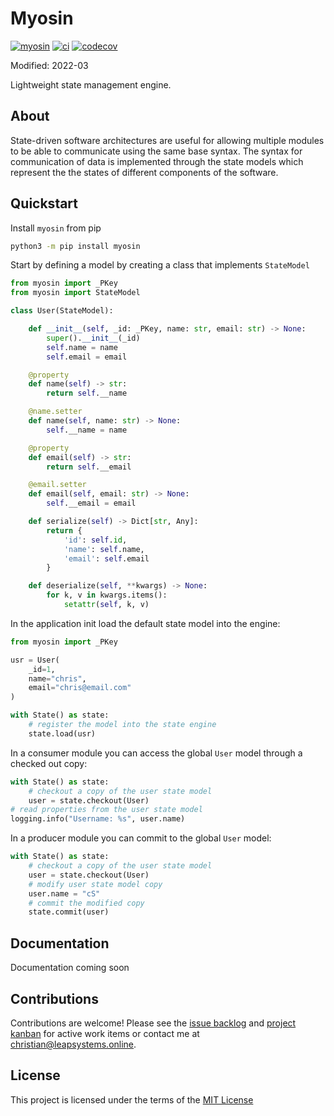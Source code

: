 # Myosin
[![myosin](https://badge.fury.io/py/myosin.svg)](https://pypi.org/project/myosin/)
[![ci](https://github.com/ztnel/myosin/actions/workflows/ci.yaml/badge.svg)](https://github.com/ztnel/myosin/actions/workflows/ci.yaml)
[![codecov](https://codecov.io/gh/ztnel/myosin/branch/master/graph/badge.svg?token=G2DNQAGVIP)](https://codecov.io/gh/ztnel/myosin)

Modified: 2022-03

Lightweight state management engine.

## About
State-driven software architectures are useful for allowing multiple modules to be able to communicate using the same base syntax. The syntax for communication of data is implemented through the state models which represent the the states of different components of the software.

## Quickstart
Install `myosin` from pip
```bash
python3 -m pip install myosin
```

Start by defining a model by creating a class that implements `StateModel` 
```python
from myosin import _PKey
from myosin import StateModel

class User(StateModel):

    def __init__(self, _id: _PKey, name: str, email: str) -> None:
        super().__init__(_id)
        self.name = name
        self.email = email

    @property
    def name(self) -> str:
        return self.__name

    @name.setter
    def name(self, name: str) -> None:
        self.__name = name

    @property
    def email(self) -> str:
        return self.__email

    @email.setter
    def email(self, email: str) -> None:
        self.__email = email

    def serialize(self) -> Dict[str, Any]:
        return {
            'id': self.id,
            'name': self.name,
            'email': self.email
        }

    def deserialize(self, **kwargs) -> None:
        for k, v in kwargs.items():
            setattr(self, k, v)
```

In the application init load the default state model into the engine:
```python
from myosin import _PKey

usr = User(
    _id=1,
    name="chris",
    email="chris@email.com"
)

with State() as state:
    # register the model into the state engine
    state.load(usr)
```

In a consumer module you can access the global `User` model through a checked out copy:
```python
with State() as state:
    # checkout a copy of the user state model
    user = state.checkout(User)
# read properties from the user state model
logging.info("Username: %s", user.name)
```

In a producer module you can commit to the global `User` model:
```python
with State() as state:
    # checkout a copy of the user state model
    user = state.checkout(User)
    # modify user state model copy
    user.name = "cS"
    # commit the modified copy
    state.commit(user)
```

## Documentation
Documentation coming soon

## Contributions
Contributions are welcome! Please see the [issue backlog](https://github.com/ztnel/myosin/issues) and [project kanban](https://github.com/ztnel/myosin/projects/1) for active work items or contact me at <a href="mailto:christian@leapsystems.online?">christian@leapsystems.online</a>.

## License
This project is licensed under the terms of the [MIT License](LICENSE)
